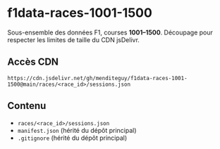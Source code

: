 # f1data-races-1001-1500

Sous-ensemble des données F1, courses **1001–1500**.
Découpage pour respecter les limites de taille du CDN jsDelivr.

## Accès CDN
```
https://cdn.jsdelivr.net/gh/menditeguy/f1data-races-1001-1500@main/races/<race_id>/sessions.json
```

## Contenu
- `races/<race_id>/sessions.json`
- `manifest.json` (hérité du dépôt principal)
- `.gitignore` (hérité du dépôt principal)
